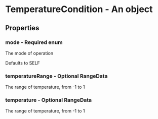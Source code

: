 

# TemperatureCondition - An object



## Properties



### mode - Required enum



 The mode of operation



Defaults to SELF



### temperatureRange - Optional RangeData



 The range of temperature, from -1 to 1



### temperature - Optional RangeData



 The range of temperature, from -1 to 1

